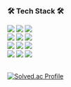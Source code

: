<h3><b>🛠 Tech Stack 🛠</b></h3>
<div align=left> 
<img src="https://img.shields.io/badge/Kotlin-7F52FF?style=for-the-badge&logo=Kotlin&logoColor=white"/>
<img src="https://img.shields.io/badge/c++-00599C?style=for-the-badge&logo=c%2B%2B&logoColor=white"/>
<img src="https://img.shields.io/badge/Python-3766AB?style=for-the-badge&logo=Python&logoColor=white"/>
    <br>
<img src="https://img.shields.io/badge/Java-007396?style=for-the-badge&logo=OpenJDK&logoColor=white"> 
<img src="https://img.shields.io/badge/mysql-4479A1?style=for-the-badge&logo=mysql&logoColor=white"> 
<img src="https://img.shields.io/badge/flask-000000?style=for-the-badge&logo=flask&logoColor=white">
    <br>
<img src="https://img.shields.io/badge/streamlit%20-%23FF0000.svg?style=for-the-badge&logo=streamlit&logoColor=white">
<img src="https://img.shields.io/badge/javascript-F7DF1E?style=for-the-badge&logo=javascript&logoColor=black"> 
<img src="https://img.shields.io/badge/react-61DAFB?style=for-the-badge&logo=react&logoColor=black">
    <br>
<img src="https://img.shields.io/badge/Typescript-3178C6?style=for-the-badge&logo=Typescript&logoColor=white"/>
<img src="https://img.shields.io/badge/Next.js-000000?style=for-the-badge&logo=Next.js&logoColor=white"/>
<img src="https://img.shields.io/badge/Nest.js-E0234E?style=for-the-badge&logo=nestjs&logoColor=white"/>
</div>
<br>

[![Solved.ac Profile](http://mazassumnida.wtf/api/mini/generate_badge?boj=yk1008)](https://solved.ac/yk1008)



<!--
**yoon-gang00/yoon-gang00** is a ✨ _special_ ✨ repository because its `README.md` (this file) appears on your GitHub profile.


제 유튜브 입니다.
많관부

https://www.youtube.com/@%EC%99%9C%EB%82%B4%EC%82%AC%EB%9E%91%EC%9D%80%EC%A7%84%EB%93%9D%ED%95%98%EC%A7%80%EB%AA%BB
